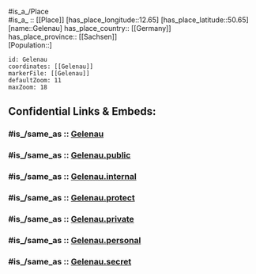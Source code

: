 ﻿---
confidential: public
isDeleted: false
location:
- 50.65
- 12.65
mapmarker: city
mapzoom:
- 7
- 12
SpocWebEntityId: 30401
tags:
- geo/City
type: City
---

#is_a_/Place  
#is_a_ :: [[Place]] 
[has_place_longitude::12.65] 
[has_place_latitude::50.65] 
[name::Gelenau] 
has_place_country:: [[Germany]]  
has_place_province:: [[Sachsen]]  
[Population::] 



```leaflet
id: Gelenau
coordinates: [[Gelenau]] 
markerFile: [[Gelenau]] 
defaultZoom: 11 
maxZoom: 18
```


## Confidential Links & Embeds: 

### #is_/same_as :: [Gelenau](/_Standards/Earth/Continent/Europe/Europe~Central/Germany/Germany~East/Sachsen/counties~Sachsen/Zwickau/cities~Zwickau/Hartenstein/City/Gelenau.md) 

### #is_/same_as :: [Gelenau.public](/_public/Earth/Continent/Europe/Europe~Central/Germany/Germany~East/Sachsen/counties~Sachsen/Zwickau/cities~Zwickau/Hartenstein/City/Gelenau.public.md) 

### #is_/same_as :: [Gelenau.internal](/_internal/Earth/Continent/Europe/Europe~Central/Germany/Germany~East/Sachsen/counties~Sachsen/Zwickau/cities~Zwickau/Hartenstein/City/Gelenau.internal.md) 

### #is_/same_as :: [Gelenau.protect](/_protect/Earth/Continent/Europe/Europe~Central/Germany/Germany~East/Sachsen/counties~Sachsen/Zwickau/cities~Zwickau/Hartenstein/City/Gelenau.protect.md) 

### #is_/same_as :: [Gelenau.private](/_private/Earth/Continent/Europe/Europe~Central/Germany/Germany~East/Sachsen/counties~Sachsen/Zwickau/cities~Zwickau/Hartenstein/City/Gelenau.private.md) 

### #is_/same_as :: [Gelenau.personal](/_personal/Earth/Continent/Europe/Europe~Central/Germany/Germany~East/Sachsen/counties~Sachsen/Zwickau/cities~Zwickau/Hartenstein/City/Gelenau.personal.md) 

### #is_/same_as :: [Gelenau.secret](/_secret/Earth/Continent/Europe/Europe~Central/Germany/Germany~East/Sachsen/counties~Sachsen/Zwickau/cities~Zwickau/Hartenstein/City/Gelenau.secret.md)


